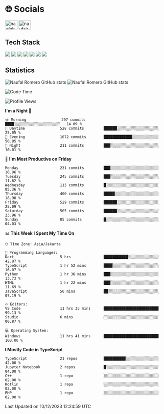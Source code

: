 <h1 align="">🌐 Socials</h1>
<p align="left">
<a href="https://linkedin.com/in/naufal-romero-putra-pratama-9ab816177/" target="blank"><img align="center" src="https://raw.githubusercontent.com/rahuldkjain/github-profile-readme-generator/master/src/images/icons/Social/linked-in-alt.svg" alt="naufalromero" height="30" width="40" /></a>
<a href="https://instagram.com/naufalromero" target="blank"><img align="center" src="https://raw.githubusercontent.com/rahuldkjain/github-profile-readme-generator/master/src/images/icons/Social/instagram.svg" alt="naufalromero" height="30" width="40" /></a>
</p>


<h2 align="">Tech Stack</h2>
<div align="">
  <img src="https://img.shields.io/badge/next.js-000000?style=for-the-badge&logo=nextdotjs&logoColor=white"/>
 <img src="https://img.shields.io/badge/typescript-%23007ACC.svg?style=for-the-badge&logo=typescript&logoColor=white"/>
 <img src="https://img.shields.io/badge/react-%2320232a.svg?style=for-the-badge&logo=react&logoColor=%2361DAFB"/>
 <img src="https://img.shields.io/badge/tailwindcss-%2338B2AC.svg?style=for-the-badge&logo=tailwind-css&logoColor=white"/>
 <img src="https://img.shields.io/badge/Prisma-3982CE?style=for-the-badge&logo=Prisma&logoColor=white"/>
 <img src="https://img.shields.io/badge/javascript-%23323330.svg?style=for-the-badge&logo=javascript&logoColor=%23F7DF1E"/>
 <img src="https://img.shields.io/badge/java-%23ED8B00.svg?style=for-the-badge&logo=openjdk&logoColor=white"/>
</div>


<h2 align="">Statistics</h2>
<div align="">
<img src="https://github-readme-stats-xi-nine-74.vercel.app/api?username=romves&show_icons=true&theme=tokyonight&include_all_commits=true&count_private=true" alt="Naufal Romero GitHub stats"/>
<img src="https://github-readme-stats-xi-nine-74.vercel.app/api/top-langs/?username=romves&theme=tokyonight&hide_border=false&include_all_commits=true&count_private=true&layout=compact" alt="Naufal Romero GitHub stats"/>
</div>

<!--START_SECTION:waka-->
![Code Time](http://img.shields.io/badge/Code%20Time-546%20hrs%2047%20mins-blue)

![Profile Views](http://img.shields.io/badge/Profile%20Views-91-blue)

**I'm a Night 🦉** 

```text
🌞 Morning                297 commits         ████░░░░░░░░░░░░░░░░░░░░░   14.09 % 
🌆 Daytime                528 commits         ██████░░░░░░░░░░░░░░░░░░░   25.05 % 
🌃 Evening                1072 commits        █████████████░░░░░░░░░░░░   50.85 % 
🌙 Night                  211 commits         ███░░░░░░░░░░░░░░░░░░░░░░   10.01 % 
```
📅 **I'm Most Productive on Friday** 

```text
Monday                   231 commits         ███░░░░░░░░░░░░░░░░░░░░░░   10.96 % 
Tuesday                  245 commits         ███░░░░░░░░░░░░░░░░░░░░░░   11.62 % 
Wednesday                113 commits         █░░░░░░░░░░░░░░░░░░░░░░░░   05.36 % 
Thursday                 400 commits         █████░░░░░░░░░░░░░░░░░░░░   18.98 % 
Friday                   529 commits         ██████░░░░░░░░░░░░░░░░░░░   25.09 % 
Saturday                 505 commits         ██████░░░░░░░░░░░░░░░░░░░   23.96 % 
Sunday                   85 commits          █░░░░░░░░░░░░░░░░░░░░░░░░   04.03 % 
```


📊 **This Week I Spent My Time On** 

```text
🕑︎ Time Zone: Asia/Jakarta

💬 Programming Languages: 
Dart                     5 hrs               ███████████░░░░░░░░░░░░░░   42.87 % 
TypeScript               1 hr 52 mins        ████░░░░░░░░░░░░░░░░░░░░░   16.07 % 
Python                   1 hr 36 mins        ███░░░░░░░░░░░░░░░░░░░░░░   13.73 % 
HTML                     1 hr 22 mins        ███░░░░░░░░░░░░░░░░░░░░░░   11.69 % 
JavaScript               50 mins             ██░░░░░░░░░░░░░░░░░░░░░░░   07.19 % 

🔥 Editors: 
VS Code                  11 hrs 35 mins      █████████████████████████   99.13 % 
Studio                   6 mins              ░░░░░░░░░░░░░░░░░░░░░░░░░   00.87 % 

💻 Operating System: 
Windows                  11 hrs 41 mins      █████████████████████████   100.00 % 
```

**I Mostly Code in TypeScript** 

```text
TypeScript               21 repos            ██████████░░░░░░░░░░░░░░░   42.00 % 
Jupyter Notebook         2 repos             █░░░░░░░░░░░░░░░░░░░░░░░░   04.00 % 
C++                      1 repo              ░░░░░░░░░░░░░░░░░░░░░░░░░   02.00 % 
Kotlin                   1 repo              ░░░░░░░░░░░░░░░░░░░░░░░░░   02.00 % 
PHP                      1 repo              ░░░░░░░░░░░░░░░░░░░░░░░░░   02.00 % 
```




 Last Updated on 10/12/2023 12:24:59 UTC
<!--END_SECTION:waka-->
